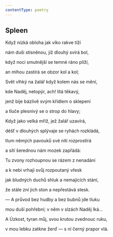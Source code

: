 ```yaml
---
contentType: poetry
---
```


<section>

## Spleen

Když nízká obloha jak víko rakve tíží

nám duši stísněnou, již dlouhý svírá bol,

když noci smutnější se temné ráno plíží,

an mlhou zastírá se obzor kol a kol;

</section>

<section>

Svět vlhký na žalář když kolem nás se mění,

kde Naděj‚ netopýr, ach! lítá těkavý,

jenž bije bázlivě svým křídlem o sklepení

a tluče plesnivý se o strop do hlavy;

</section>

<section>

Když jako velká mříž, jež žalář uzavírá,

déšť v dlouhých splývaje se ryhách rozkládá,

tlum němých pavouků své niti rozprostírá

a sítí šerednou nám mozek zapřádá:

</section>

<section>

Tu zvony rozhoupnou se rázem z nenadání

a k nebi vrhají svůj rozpoutaný vřesk

jak bludných duchů shluk a nemajících stání,

že stále zní jich ston a nepřestává stesk.

</section>

<section>

— A průvod bez hudby a bez bubnů jde tluku

mou duší pohřební; v něm v slzách Naděj lká...

A Úzkost, tyran můj, svou krutou zvednouc ruku,

v mou lebku zatkne žerď — s ní černý prapor vlá.

</section>
